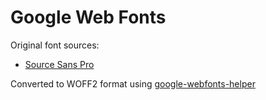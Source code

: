 # Google Web Fonts

Original font sources:

* [Source Sans Pro](https://fonts.google.com/specimen/Source+Sans+Pro)

Converted to WOFF2 format using [google-webfonts-helper](https://github.com/majodev/google-webfonts-helper)
